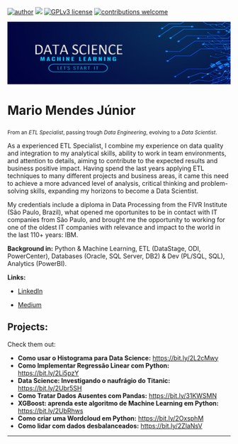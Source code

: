 [![author](https://img.shields.io/badge/author-mariomendesjr-red.svg)](https://www.linkedin.com/in/mariomendesjr) [![](https://img.shields.io/badge/python-3.7+-blue.svg)](https://www.python.org/downloads/release/python-365/) [![GPLv3 license](https://img.shields.io/badge/License-GPLv3-blue.svg)](http://perso.crans.org/besson/LICENSE.html) [![contributions welcome](https://img.shields.io/badge/contributions-welcome-brightgreen.svg?style=flat)](https://github.com/mariomendesjr/mj_data_science/issues)

<p align="center">
  <img src="https://github.com/mariomendesjr/mj_data_science/blob/main/Banner_repo_v2.PNG" >
</p>

# Mario Mendes Júnior
<sub>From an *ETL Specialist*, passing trough *Data Engineering*, evolving to a *Data Scientist*.</sub>

As a experienced ETL Specialist, I combine my experience on data quality and integration to my analytical skills, ability to work in team environments, and attention to details, aiming to contribute to the expected results and business positive impact. Having spend the last years applying ETL techniques to many different projects and business areas, it came this need to achieve a more advanced level of analysis, critical thinking and problem-solving skills, expanding my horizons to become a Data Scientist.

My credentials include a diploma in Data Processing from the FIVR Institute (São Paulo, Brazil), what opened me oportunites to be in contact with IT companies from São Paulo, and brought me the opportunity to working for one of the oldest IT companies with relevance and impact to the world in the last 110+ years: IBM.

**Background in:** Python & Machine Learning, ETL (DataStage, ODI, PowerCenter), Databases (Oracle, SQL Server, DB2) & Dev (PL/SQL, SQL), Analytics (PowerBI).

**Links:**
* <p><a href="https://www.linkedin.com/in/mariomendesjr" target="_blank" rel="noopener noreferrer">LinkedIn</a></p>
* <p><a href="https://www.medium.com/@mario.mendesjr" target="_blank" rel="noopener noreferrer">Medium</a></p>

## Projects:
Check them out:

* **Como usar o Histograma para Data Science:** https://bit.ly/2L2cMwy
* **Como Implementar Regressão Linear com Python:** https://bit.ly/2Li5pzY
* **Data Science: Investigando o naufrágio do Titanic:** https://bit.ly/2Ubr5SH
* **Como Tratar Dados Ausentes com Pandas:** https://bit.ly/31KWSMN
* **XGBoost: aprenda este algoritmo de Machine Learning em Python:** https://bit.ly/2UbRhws
* **Como criar uma Wordcloud em Python:** https://bit.ly/2OxsphM
* **Como lidar com dados desbalanceados:** https://bit.ly/2ZlaNsV

---




